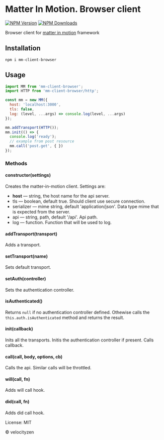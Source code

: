 # Matter In Motion. Browser client

[![NPM Version](https://img.shields.io/npm/v/mm-client-browser.svg?style=flat-square)](https://www.npmjs.com/package/mm-client-browser)
[![NPM Downloads](https://img.shields.io/npm/dt/mm-client-browser.svg?style=flat-square)](https://www.npmjs.com/package/mm-client-browser)

Browser client for [matter in motion](https://github.com/matter-in-motion/mm) framework

## Installation

`npm i mm-client-browser`

## Usage

```js
import MM from 'mm-client-browser';
import HTTP from 'mm-client-browser/http';

const mm = new MM({
  host: 'localhost:3000',
  tls: false,
  log: (level, ...args) => console.log(level, ...args)
});

mm.addTransport(HTTP());
mm.init(() => {
  console.log('ready');
  // example from post resource
  mm.call('post.get', { })
});

```

### Methods

#### constructor(settings)

Creates the matter-in-motion client. Settings are:

* **host** — string, the host name for the api server.
* tls — boolean, default true. Should client use secure connection.
* serializer — mime string, default 'application/json'. Data type mime that is expected from the server.
* api — string, path, default '/api'. Api path.
* log — function. Function that will be used to log.

#### addTransport(transport)

Adds a transport.

#### setTransport(name)

Sets default transport.

#### setAuth(controller)

Sets the authentication controller.

#### isAuthenticated()

Returns `null` if no authentication controller defined. Othewise calls the `this.auth.isAuthenticated` method and returns the result.

#### init(callback)

Inits all the transports. Initis the authentication controller if present. Calls callback.

#### call(call, body, options, cb)

Calls the api. Similar calls will be throttled.

#### will(call, fn)

Adds will call hook.

#### did(call, fn)

Adds did call hook.

License: MIT

© velocityzen
